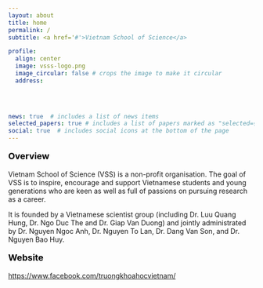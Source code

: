 ```yaml
---
layout: about
title: home
permalink: /
subtitle: <a href='#'>Vietnam School of Science</a>

profile:
  align: center
  image: vsss-logo.png
  image_circular: false # crops the image to make it circular
  address: 
  


      
news: true  # includes a list of news items
selected_papers: true # includes a list of papers marked as "selected={true}"
social: true  # includes social icons at the bottom of the page
---
```



<p style="text-align: left; color: black; font-size:18px;font-weight:bold">Overview</p> 

Vietnam School of Science (VSS) is a non-profit organisation. The goal of VSS is to inspire, encourage and support Vietnamese students and young generations who are keen as well as full of passions on pursuing research as a career.

It is founded by a Vietnamese scientist group (including Dr. Luu Quang Hung, Dr. Ngo Duc The and Dr. Giap Van Duong) and jointly administrated by Dr. Nguyen Ngoc Anh, Dr. Nguyen To Lan, Dr. Dang Van Son, and Dr. Nguyen Bao Huy. 


<p style="text-align: left; color: black; font-size:18px;font-weight:bold">Website</p> 

https://www.facebook.com/truongkhoahocvietnam/